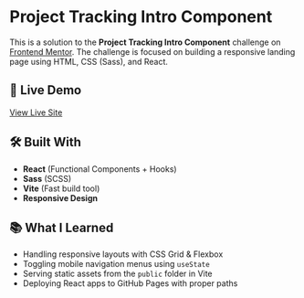 # Project Tracking Intro Component

This is a solution to the **Project Tracking Intro Component** challenge on [Frontend Mentor](https://www.frontendmentor.io/). The challenge is focused on building a responsive landing page using HTML, CSS (Sass), and React.

## 🚀 Live Demo

[View Live Site](https://coder-irfan.github.io/project-tracking-intro-component)

## 🛠️ Built With

- **React** (Functional Components + Hooks)
- **Sass** (SCSS)
- **Vite** (Fast build tool)
- **Responsive Design**

## 📚 What I Learned

- Handling responsive layouts with CSS Grid & Flexbox
- Toggling mobile navigation menus using `useState`
- Serving static assets from the `public` folder in Vite
- Deploying React apps to GitHub Pages with proper paths
